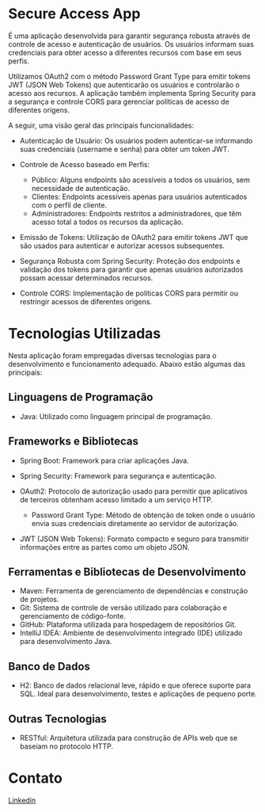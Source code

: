 # Secure Access App

 É uma aplicação desenvolvida para garantir segurança robusta através de controle de acesso e autenticação de usuários. Os usuários informam suas credenciais para obter acesso a diferentes recursos com base em seus perfis. 

Utilizamos OAuth2 com o método Password Grant Type para emitir tokens JWT (JSON Web Tokens) que autenticarão os usuários e controlarão o acesso aos recursos. A aplicação também implementa Spring Security para a segurança e controle CORS para gerenciar políticas de acesso de diferentes origens.

A seguir, uma visão geral das principais funcionalidades:

- 
  Autenticação de Usuário: Os usuários podem autenticar-se informando suas credenciais (username e senha) para obter um token JWT.

- Controle de Acesso baseado em Perfis:

  - Público: Alguns endpoints são acessíveis a todos os usuários, sem necessidade de autenticação.
  - Clientes: Endpoints acessíveis apenas para usuários autenticados com o perfil de cliente.
  - Administradores: Endpoints restritos a administradores, que têm acesso total a todos os recursos da aplicação.

- Emissão de Tokens: Utilização de OAuth2 para emitir tokens JWT que são usados para autenticar e autorizar acessos subsequentes.

- Segurança Robusta com Spring Security: Proteção dos endpoints e validação dos tokens para garantir que apenas usuários autorizados possam acessar determinados recursos.

- Controle CORS: Implementação de políticas CORS para permitir ou restringir acessos de diferentes origens.

  

# Tecnologias Utilizadas

Nesta aplicação foram empregadas diversas tecnologias para o desenvolvimento e funcionamento adequado. Abaixo estão algumas das principais:

## Linguagens de Programação

- Java: Utilizado como linguagem principal de programação.

## Frameworks e Bibliotecas

- Spring Boot: Framework para criar aplicações Java.
- Spring Security: Framework para segurança e autenticação.
- OAuth2: Protocolo de autorização usado para permitir que aplicativos de terceiros obtenham acesso limitado a um serviço HTTP.
  - Password Grant Type: Método de obtenção de token onde o usuário envia suas credenciais diretamente ao servidor de autorização.

- JWT (JSON Web Tokens): Formato compacto e seguro para transmitir informações entre as partes como um objeto JSON.

## Ferramentas e Bibliotecas de Desenvolvimento

- Maven: Ferramenta de gerenciamento de dependências e construção de projetos.
- Git: Sistema de controle de versão utilizado para colaboração e gerenciamento de código-fonte.
- GitHub: Plataforma utilizada para hospedagem de repositórios Git.
- IntelliJ IDEA: Ambiente de desenvolvimento integrado (IDE) utilizado para desenvolvimento Java.

## Banco de Dados

- H2: Banco de dados relacional leve, rápido e que oferece suporte para SQL. Ideal para desenvolvimento, testes e aplicações de pequeno porte.

## Outras Tecnologias

- RESTful: Arquitetura utilizada para construção de APIs web que se baseiam no protocolo HTTP.

  

# Contato

[Linkedin ](https://www.linkedin.com/in/pativilaka/)